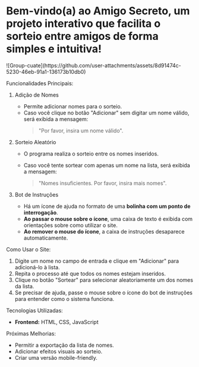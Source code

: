 
<h1>Bem-vindo(a) ao Amigo Secreto, um projeto interativo que facilita o sorteio entre amigos de forma simples e intuitiva!</h1>
![Group-cuate](https://github.com/user-attachments/assets/8d91474c-5230-46eb-91a1-136173b10db0)


 Funcionalidades Principais:

1. Adição de Nomes
   - Permite adicionar nomes para o sorteio.
   - Caso você clique no botão "Adicionar" sem digitar um nome válido, será exibida a mensagem:
     > "Por favor, insira um nome válido".

2. Sorteio Aleatório
   - O programa realiza o sorteio entre os nomes inseridos.

   - Caso você tente sortear com apenas um nome na lista, será exibida a mensagem:
     > "Nomes insuficientes. Por favor, insira mais nomes".

3. Bot de Instruções
   - Há um ícone de ajuda no formato de uma **bolinha com um ponto de interrogação**.
   - **Ao passar o mouse sobre o ícone**, uma caixa de texto é exibida com orientações sobre como utilizar o site.
   - **Ao remover o mouse do ícone**, a caixa de instruções desaparece automaticamente.

 Como Usar o Site:

1. Digite um nome no campo de entrada e clique em "Adicionar" para adicioná-lo à lista.
2. Repita o processo até que todos os nomes estejam inseridos.
3. Clique no botão "Sortear" para selecionar aleatoriamente um dos nomes da lista.
4. Se precisar de ajuda, passe o mouse sobre o ícone do bot de instruções para entender como o sistema funciona.

 Tecnologias Utilizadas:

- **Frontend:** HTML, CSS, JavaScript

 Próximas Melhorias:

- Permitir a exportação da lista de nomes.
- Adicionar efeitos visuais ao sorteio.
- Criar uma versão mobile-friendly.

